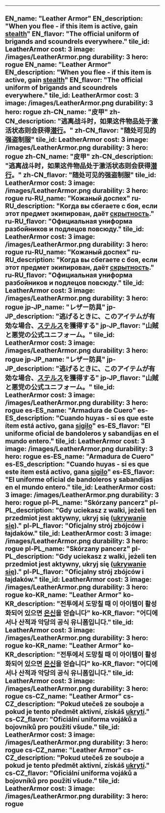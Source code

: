 ---

EN_name: "Leather Armor"
EN_description: "When you flee - if this item is active, gain <u>stealth</u>"
EN_flavor: "The official uniform of brigands and scoundrels everywhere."
tile_id: LeatherArmor
cost: 3
image: /images/LeatherArmor.png
durability: 3
hero: rogue
EN_name: "Leather Armor"
EN_description: "When you flee - if this item is active, gain <u>stealth</u>"
EN_flavor: "The official uniform of brigands and scoundrels everywhere."
tile_id: LeatherArmor
cost: 3
image: /images/LeatherArmor.png
durability: 3
hero: rogue
zh-CN_name: "皮甲"
zh-CN_description: "逃离战斗时，如果这件物品处于激活状态则会获得<u>潜行</u>。"
zh-CN_flavor: "随处可见的强盗制服"
tile_id: LeatherArmor
cost: 3
image: /images/LeatherArmor.png
durability: 3
hero: rogue
zh-CN_name: "皮甲"
zh-CN_description: "逃离战斗时，如果这件物品处于激活状态则会获得<u>潜行</u>。"
zh-CN_flavor: "随处可见的强盗制服"
tile_id: LeatherArmor
cost: 3
image: /images/LeatherArmor.png
durability: 3
hero: rogue
ru-RU_name: "Кожаный доспех"
ru-RU_description: "Когда вы сбегаете с боя, если этот предмет экипирован, даёт <u>скрытность</u>."
ru-RU_flavor: "Официальная униформа разбойников и подлецов повсюду."
tile_id: LeatherArmor
cost: 3
image: /images/LeatherArmor.png
durability: 3
hero: rogue
ru-RU_name: "Кожаный доспех"
ru-RU_description: "Когда вы сбегаете с боя, если этот предмет экипирован, даёт <u>скрытность</u>."
ru-RU_flavor: "Официальная униформа разбойников и подлецов повсюду."
tile_id: LeatherArmor
cost: 3
image: /images/LeatherArmor.png
durability: 3
hero: rogue
jp-JP_name: "レザー防具"
jp-JP_description: "逃げるときに、このアイテムが有効な場合、<u>ステルス</u>を獲得する"
jp-JP_flavor: "山賊と悪党の公式ユニフォーム。"
tile_id: LeatherArmor
cost: 3
image: /images/LeatherArmor.png
durability: 3
hero: rogue
jp-JP_name: "レザー防具"
jp-JP_description: "逃げるときに、このアイテムが有効な場合、<u>ステルス</u>を獲得する"
jp-JP_flavor: "山賊と悪党の公式ユニフォーム。"
tile_id: LeatherArmor
cost: 3
image: /images/LeatherArmor.png
durability: 3
hero: rogue
es-ES_name: "Armadura de Cuero"
es-ES_description: "Cuando huyas - si es que este ítem está activo, gana <u>sigilo</u>"
es-ES_flavor: "El uniforme oficial de bandoleros y sabandijas en el mundo entero."
tile_id: LeatherArmor
cost: 3
image: /images/LeatherArmor.png
durability: 3
hero: rogue
es-ES_name: "Armadura de Cuero"
es-ES_description: "Cuando huyas - si es que este ítem está activo, gana <u>sigilo</u>"
es-ES_flavor: "El uniforme oficial de bandoleros y sabandijas en el mundo entero."
tile_id: LeatherArmor
cost: 3
image: /images/LeatherArmor.png
durability: 3
hero: rogue
pl-PL_name: "Skórzany pancerz"
pl-PL_description: "Gdy uciekasz z walki, jeżeli ten przedmiot jest aktywny, ukryj się (<u>ukrywanie się</u>)."
pl-PL_flavor: "Oficjalny strój zbójców i łajdaków."
tile_id: LeatherArmor
cost: 3
image: /images/LeatherArmor.png
durability: 3
hero: rogue
pl-PL_name: "Skórzany pancerz"
pl-PL_description: "Gdy uciekasz z walki, jeżeli ten przedmiot jest aktywny, ukryj się (<u>ukrywanie się</u>)."
pl-PL_flavor: "Oficjalny strój zbójców i łajdaków."
tile_id: LeatherArmor
cost: 3
image: /images/LeatherArmor.png
durability: 3
hero: rogue
ko-KR_name: "Leather Armor"
ko-KR_description: "전투에서 도망칠 때 이 아이템이 활성화되어 있으면 <u>은신</u>을 얻습니다"
ko-KR_flavor: "어디에서나 산적과 악당의 공식 유니폼입니다."
tile_id: LeatherArmor
cost: 3
image: /images/LeatherArmor.png
durability: 3
hero: rogue
ko-KR_name: "Leather Armor"
ko-KR_description: "전투에서 도망칠 때 이 아이템이 활성화되어 있으면 <u>은신</u>을 얻습니다"
ko-KR_flavor: "어디에서나 산적과 악당의 공식 유니폼입니다."
tile_id: LeatherArmor
cost: 3
image: /images/LeatherArmor.png
durability: 3
hero: rogue
cs-CZ_name: "Leather Armor"
cs-CZ_description: "Pokud utečeš ze souboje a pokud je tento předmět aktivní, získáš <u>ukrytí</u>."
cs-CZ_flavor: "Oficiální uniforma vojáků a bojovníků pro použití všude."
tile_id: LeatherArmor
cost: 3
image: /images/LeatherArmor.png
durability: 3
hero: rogue
cs-CZ_name: "Leather Armor"
cs-CZ_description: "Pokud utečeš ze souboje a pokud je tento předmět aktivní, získáš <u>ukrytí</u>."
cs-CZ_flavor: "Oficiální uniforma vojáků a bojovníků pro použití všude."
tile_id: LeatherArmor
cost: 3
image: /images/LeatherArmor.png
durability: 3
hero: rogue
---